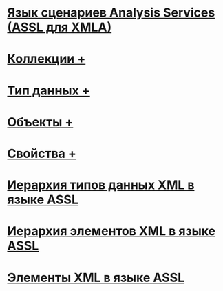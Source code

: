 # [Язык сценариев Analysis Services (ASSL для XMLA)](analysis-services-scripting-language-assl-for-xmla.md)

# [Коллекции +](../../analysis-services/scripting/collections/accounts-element-assl.md)
# [Тип данных +](../../analysis-services/scripting/data-type/action-data-type-assl.md)
# [Объекты +](../../analysis-services/scripting/objects/account-element-assl.md)
# [Свойства +](../../analysis-services/scripting/properties/access-element-assl.md)

# [Иерархия типов данных XML в языке ASSL](analysis-services-scripting-language-xml-data-type-hierarchy-assl.md)
# [Иерархия элементов XML в языке ASSL](analysis-services-scripting-language-xml-element-hierarchy-assl.md)
# [Элементы XML в языке ASSL](analysis-services-scripting-language-xml-elements-assl.md)
